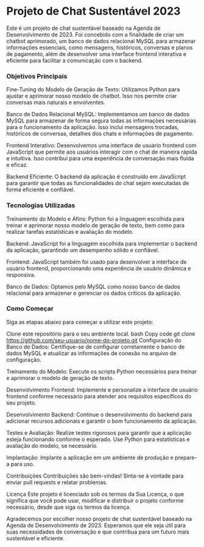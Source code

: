 # Projeto de Chat Sustentável 2023
Este é um projeto de chat sustentável baseado na Agenda de Desenvolvimento de 2023. Foi concebido com a finalidade de criar um chatbot aprimorado, um banco de dados relacional MySQL para armazenar informações essenciais, como mensagens, históricos, conversas e planos de pagamento, além de desenvolver uma interface frontend interativa e eficiente para facilitar a comunicação com o backend.

### Objetivos Principais
Fine-Tuning do Modelo de Geração de Texto: Utilizamos Python para ajustar e aprimorar nosso modelo de chatbot. Isso nos permite criar conversas mais naturais e envolventes.

Banco de Dados Relacional MySQL: Implementamos um banco de dados MySQL para armazenar de forma segura todas as informações necessárias para o funcionamento da aplicação. Isso inclui mensagens trocadas, históricos de conversas, detalhes dos chats e informações de pagamento.

Frontend Interativo: Desenvolvemos uma interface de usuário frontend com JavaScript que permite aos usuários interagir com o chat de maneira rápida e intuitiva. Isso contribui para uma experiência de conversação mais fluida e eficaz.

Backend Eficiente: O backend da aplicação é construído em JavaScript para garantir que todas as funcionalidades do chat sejam executadas de forma eficiente e confiável.

### Tecnologias Utilizadas
Treinamento do Modelo e Afins: Python foi a linguagem escolhida para treinar e aprimorar nosso modelo de geração de texto, bem como para realizar tarefas estatísticas e avaliação do modelo.

Backend: JavaScript foi a linguagem escolhida para implementar o backend da aplicação, garantindo um desempenho sólido e confiável.

Frontend: JavaScript também foi usado para desenvolver a interface de usuário frontend, proporcionando uma experiência de usuário dinâmica e responsiva.

Banco de Dados: Optamos pelo MySQL como nosso banco de dados relacional para armazenar e gerenciar os dados críticos da aplicação.

### Como Começar
Siga as etapas abaixo para começar a utilizar este projeto:

Clone este repositório para o seu ambiente local.
bash
Copy code
git clone https://github.com/seu-usuario/nome-do-projeto.git
Configuração do Banco de Dados: Certifique-se de configurar corretamente o banco de dados MySQL e atualizar as informações de conexão no arquivo de configuração.

Treinamento do Modelo: Execute os scripts Python necessários para treinar e aprimorar o modelo de geração de texto.

Desenvolvimento Frontend: Implemente e personalize a interface de usuário frontend conforme necessário para atender aos requisitos específicos do seu projeto.

Desenvolvimento Backend: Continue o desenvolvimento do backend para adicionar recursos adicionais e garantir o bom funcionamento da aplicação.

Testes e Avaliação: Realize testes rigorosos para garantir que a aplicação esteja funcionando conforme o esperado. Use Python para estatísticas e avaliação do modelo, se necessário.

Implantação: Implante a aplicação em um ambiente de produção e prepare-a para uso.

Contribuições
Contribuições são bem-vindas! Sinta-se à vontade para enviar pull requests e relatar problemas.

Licença
Este projeto é licenciado sob os termos da Sua Licença, o que significa que você pode usar, modificar e distribuir o projeto conforme necessário, desde que siga os termos da licença.

Agradecemos por escolher nosso projeto de chat sustentável baseado na Agenda de Desenvolvimento de 2023. Esperamos que ele seja útil para suas necessidades de conversação e que contribua para um futuro mais sustentável e eficiente.